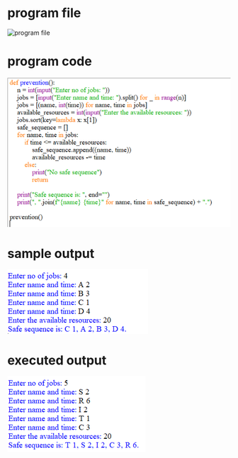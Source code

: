 

# program file
![program file](deadlock_prevention_539./py)

# program code 
![program code](deadlock_prevention_CODE_539.png)

# sample output
![sample output](deadlock_prevention_IO_539.png)

# executed output
![executed output](deadlock_prevention_EO_539.png)

